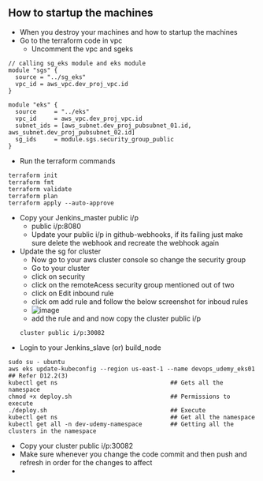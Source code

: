 ## How to startup the machines
- When you destroy your machines and how to startup the machines
- Go to the terraform code in vpc
    - Uncomment the vpc and sgeks
```
// calling sg_eks module and eks module 
module "sgs" {
  source = "../sg_eks"
  vpc_id = aws_vpc.dev_proj_vpc.id
}

module "eks" {
  source     = "../eks"
  vpc_id     = aws_vpc.dev_proj_vpc.id
  subnet_ids = [aws_subnet.dev_proj_pubsubnet_01.id, aws_subnet.dev_proj_pubsubnet_02.id]
  sg_ids     = module.sgs.security_group_public
}
```
- Run the terraform commands
```
terraform init
terraform fmt
terraform validate
terraform plan
terraform apply --auto-approve
```
- Copy your Jenkins_master public i/p
   - public i/p:8080
   - Update your public i/p in github-webhooks, if its failing just make sure delete the webhook and recreate the webhook again
- Update the sg for cluster
  - Now go to your aws cluster console so change the security group
   - Go to your  cluster
   - click on security
   - click on the remoteAcess security group mentioned out of two
   - click on Edit inbound rule
   - click om add rule and follow the below screenshot for inboud rules
   - ![image](https://github.com/user-attachments/assets/eefdcd37-9e9d-4ae8-ab04-665b4ec30fc3)
   - add the rule and and now copy the cluster public i/p
   ```
   cluster public i/p:30082
   ```
 - Login to your Jenkins_slave (or) build_node
```
sudo su - ubuntu
aws eks update-kubeconfig --region us-east-1 --name devops_udemy_eks01       ## Refer D12.2(3)
kubectl get ns                                ## Gets all the namespace
chmod +x deploy.sh                            ## Permissions to execute
./deploy.sh                                   ## Execute
kubectl get ns                                ## Get all the namespace 
kubectl get all -n dev-udemy-namespace        ## Getting all the clusters in the namespace
```
- Copy your cluster public i/p:30082
- Make sure whenever you change the code commit and then push and refresh in order for the changes to affect
- 
